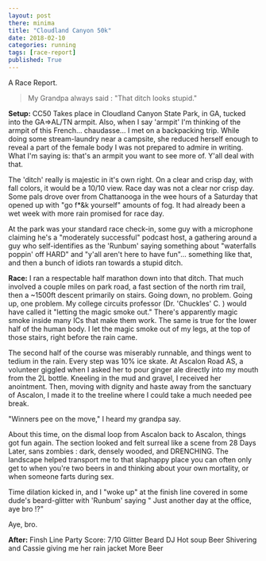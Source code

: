 ```yaml
---
layout: post
there: minima
title: "Cloudland Canyon 50k"
date: 2018-02-10
categories: running
tags: [race-report]
published: True
---
```

A Race Report.

<!-- excerpt -->
> My Grandpa always said : "That ditch looks stupid." 
<!-- excerpt -->

**Setup:**
CC50 Takes place in Cloudland Canyon State Park, in GA, tucked into the GA=>AL/TN armpit. Also, when I say 'armpit' I'm thinking of the armpit of this French... chaudasse... I met on a backpacking trip. While doing some stream-laundry near a campsite, she reduced herself enough to reveal a part of the female body I was not prepared to admire in writing. What I'm saying is: that's an armpit you want to see more of. Y'all deal with that.

The 'ditch' really is majestic in it's own right. On a clear and crisp day, with fall colors, it would be a 10/10 view. Race day was not a clear nor crisp day. Some pals drove over from Chattanooga in the wee hours of a Saturday that opened up with "go f*&k yourself" amounts of fog. It had already been a wet week with more rain promised for race day. 

At the park was your standard race check-in, some guy with a microphone claiming he's a "moderately successful" podcast host, a gathering around a guy who self-identifies as the 'Runbum' saying something about "waterfalls poppin' off HARD" and "y'all aren't here to have fun"... something like that, and then a bunch of idiots ran towards a stupid ditch. 

**Race:**
I ran a respectable half marathon down into that ditch. That much involved a couple miles on park road, a fast section of the north rim trail, then a ~1500ft descent primarily on stairs. Going down, no problem. Going up, one problem. My college circuits professor (Dr. 'Chuckles' C. ) would have called it "letting the magic smoke out." There's apparently magic smoke inside many ICs that make them work. The same is true for the lower half of the human body. I let the magic smoke out of my legs, at the top of those stairs, right before the rain came.

The second half of the course was miserably runnable, and things went to tedium in the rain. Every step was 10% ice skate. At Ascalon Road AS, a volunteer giggled when I asked her to pour ginger ale directly into my mouth from the 2L bottle. Kneeling in the mud and gravel, I received her anointment. Then, moving with dignity and haste away from the sanctuary of Ascalon, I made it to the treeline where I could take a much needed pee break.

"Winners pee on the move," I heard my grandpa say. 

 About this time, on the dismal loop from Ascalon back to Ascalon, things got fun again. The section looked and felt surreal like a scene from 28 Days Later, sans zombies : dark, densely wooded, and DRENCHING. The landscape helped transport me to that slaphappy place you can often only get to when you're two beers in and thinking about your own mortality, or when someone farts during sex. 

Time dilation kicked in, and I "woke up" at the finish line covered in some dude's beard-glitter with 'Runbum' saying " Just another day at the office, aye bro !?"

Aye, bro.

**After:**
Finsh Line Party Score: 7/10
Glitter Beard DJ
Hot soup
Beer
Shivering and Cassie giving me her rain jacket
More Beer
